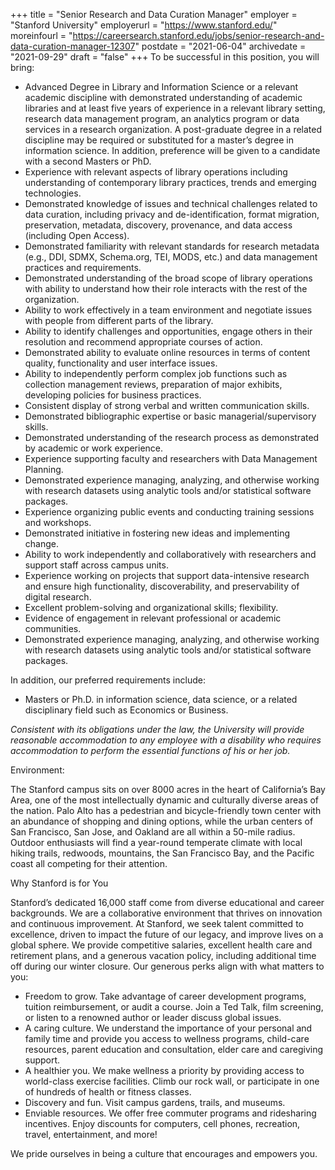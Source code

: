 +++
title = "Senior Research and Data Curation Manager"
employer = "Stanford University"
employerurl = "https://www.stanford.edu/"
moreinfourl = "https://careersearch.stanford.edu/jobs/senior-research-and-data-curation-manager-12307"
postdate = "2021-06-04"
archivedate = "2021-09-29"
draft = "false"
+++
To be successful in this position, you will bring:

- Advanced Degree in Library and Information Science or a relevant academic discipline with demonstrated understanding of academic libraries and at least five years of experience in a relevant library setting, research data management program, an analytics program or data services in a research organization. A post-graduate degree in a related discipline may be required or substituted for a master’s degree in information science. In addition, preference will be given to a candidate with a second Masters or PhD.
- Experience with relevant aspects of library operations including understanding of contemporary library practices, trends and emerging technologies.
- Demonstrated knowledge of issues and technical challenges related to data curation, including privacy and de-identification, format migration, preservation, metadata, discovery, provenance, and data access (including Open Access).
- Demonstrated familiarity with relevant standards for research metadata (e.g., DDI, SDMX, Schema.org, TEI, MODS, etc.) and data management practices and requirements.
- Demonstrated understanding of the broad scope of library operations with ability to understand how their role interacts with the rest of the organization.
- Ability to work effectively in a team environment and negotiate issues with people from different parts of the library.
- Ability to identify challenges and opportunities, engage others in their resolution and recommend appropriate courses of action.
- Demonstrated ability to evaluate online resources in terms of content quality, functionality and user interface issues.
- Ability to independently perform complex job functions such as collection management reviews, preparation of major exhibits, developing policies for business practices.
- Consistent display of strong verbal and written communication skills.
- Demonstrated bibliographic expertise or basic managerial/supervisory skills.
- Demonstrated understanding of the research process as demonstrated by academic or work experience.
- Experience supporting faculty and researchers with Data Management Planning.
- Demonstrated experience managing, analyzing, and otherwise working with research datasets using analytic tools and/or statistical software packages.
- Experience organizing public events and conducting training sessions and workshops.
- Demonstrated initiative in fostering new ideas and implementing change.
- Ability to work independently and collaboratively with researchers and support staff across campus units.
- Experience working on projects that support data-intensive research and ensure high functionality, discoverability, and preservability of digital research.
- Excellent problem-solving and organizational skills; flexibility.
- Evidence of engagement in relevant professional or academic communities.
- Demonstrated experience managing, analyzing, and otherwise working with research datasets using analytic tools and/or statistical software packages.

In addition, our preferred requirements include:

- Masters or Ph.D. in information science, data science, or a related disciplinary field such as Economics or Business.

*Consistent with its obligations under the law, the University will provide reasonable accommodation to any employee with a disability who requires accommodation to perform the essential functions of his or her job.*

Environment:

The Stanford campus sits on over 8000 acres in the heart of California’s Bay Area, one of the most intellectually dynamic and culturally diverse areas of the nation. Palo Alto has a pedestrian and bicycle-friendly town center with an abundance of shopping and dining options, while the urban centers of San Francisco, San Jose, and Oakland are all within a 50-mile radius. Outdoor enthusiasts will find a year-round temperate climate with local hiking trails, redwoods, mountains, the San Francisco Bay, and the Pacific coast all competing for their attention. 

Why Stanford is for You

Stanford’s dedicated 16,000 staff come from diverse educational and career backgrounds. We are a collaborative environment that thrives on innovation and continuous improvement. At Stanford, we seek talent committed to excellence, driven to impact the future of our legacy, and improve lives on a global sphere. We provide competitive salaries, excellent health care and retirement plans, and a generous vacation policy, including additional time off during our winter closure. Our generous perks align with what matters to you:

-  Freedom to grow. Take advantage of career development programs, tuition reimbursement, or audit a course. Join a Ted Talk, film screening, or listen to a renowned author or leader discuss global issues.
- A caring culture. We understand the importance of your personal and family time and provide you access to wellness programs, child-care resources, parent education and consultation, elder care and caregiving support.
- A healthier you. We make wellness a priority by providing access to world-class exercise facilities. Climb our rock wall, or participate in one of hundreds of health or fitness classes.
- Discovery and fun. Visit campus gardens, trails, and museums.
- Enviable resources. We offer free commuter programs and ridesharing incentives. Enjoy discounts for computers, cell phones, recreation, travel, entertainment, and more! 

We pride ourselves in being a culture that encourages and empowers you.